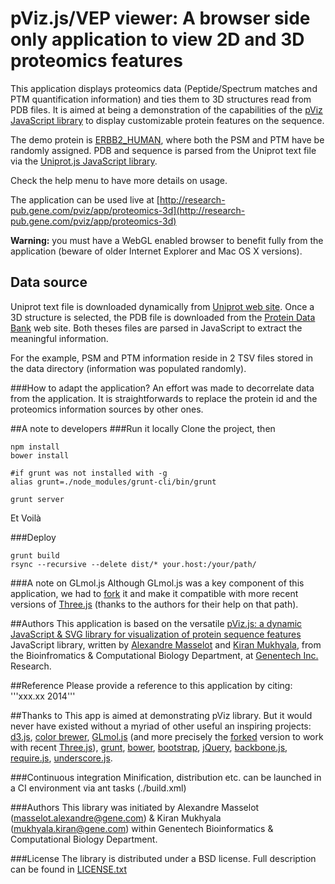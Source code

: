 # pViz.js/VEP viewer: A browser side only application to view 2D and 3D proteomics features

This application displays proteomics data (Peptide/Spectrum matches and PTM quantification information) and ties them to 3D structures read from PDB files. It is aimed at being a demonstration of the capabilities of the <a href="http://github.com/genentech/pviz/">pViz JavaScript library</a> to display customizable protein features on the sequence.

The demo protein is [ERBB2_HUMAN](http://www.uniprot.org/uniprot/P04626), where both the PSM and PTM have be randomly assigned.  PDB and sequence is parsed from the Uniprot text file via the [Uniprot.js JavaScript library](http://github.com/genentech/uniprot-js).

Check the help menu to have more details on usage.

The application can be used live at [http://research-pub.gene.com/pviz/app/proteomics-3d](http://research-pub.gene.com/pviz/app/proteomics-3d)

**Warning:** you must have a WebGL enabled browser to benefit fully from the application (beware of older Internet Explorer and Mac OS X versions).

## Data source
Uniprot text file is downloaded dynamically from [Uniprot web site](http://www.uniprot.org/uniprot/).
Once a 3D structure is selected, the PDB file is downloaded from the [Protein Data Bank](http://www.rcsb.org) web site.
Both theses files are parsed in JavaScript to extract the meaningful information.

For the example, PSM and PTM information reside in 2 TSV files stored in the data directory (information was populated randomly).

###How to adapt the application?
An effort was made to decorrelate data from the application.
It is straightforwards to replace the protein id and the proteomics information sources by other ones.

##A note to developers
###Run it locally
Clone the project, then

    npm install
    bower install

    #if grunt was not installed with -g
    alias grunt=./node_modules/grunt-cli/bin/grunt

    grunt server

Et Voilà

###Deploy

    grunt build
    rsync --recursive --delete dist/* your.host:/your/path/

###A note on GLmol.js
Although GLmol.js was a key component of this application, we had to [fork](https://github.com/alexmasselot/glmol") it and make it compatible with more recent versions of [Three.js](http://threejs.org/) (thanks to the authors for their help on that path).

##Authors
This application is based on the versatile [pViz.js: a dynamic JavaScript & SVG library for visualization of protein sequence features](http://github.com/genentech/pviz) JavaScript library, written by <a href="mailto://masselot.alexandre@gene.com">Alexandre Masselot</a> and <a href="mailto://mukhyala.kiran@gene.com">Kiran Mukhyala</a>, from the Bioinfromatics & Computational Biology Department, at [Genentech Inc.](http://www.gene.com) Research.

##Reference
Please provide a reference to this application by citing:
'''xxx.xx 2014'''

##Thanks to
This app is aimed at demonstrating pViz library.
But it would never have existed without a myriad of other useful an inspiring projects:
[d3.js](http://d3js.org), [color brewer](http://colorbrewer2.org/),
[GLmol.js](http://webglmol.sourceforge.jp/index-en.html) (and more precisely the [forked](https://github.com/alexmasselot/glmol) version to work with recent [Three.js](http://threejs.org/)),
[grunt](http://gruntjs.com/),
[bower](https://npmjs.org/package/bower),
[bootstrap](http://getbootstrap.com/css),
[jQuery](http://jquery.com), [backbone.js](http://backbonejs.org),
[require.js](http://requirejs.org), [underscore.js](http://underscorejs.org).


###Continuous integration
Minification, distribution etc. can be launched in a CI environment via ant tasks (./build.xml)

###Authors
This library was initiated by
Alexandre Masselot (masselot.alexandre@gene.com) & Kiran Mukhyala (mukhyala.kiran@gene.com) within Genentech Bioinformatics & Computational Biology Department.

###License
The library is distributed under a BSD license. Full description can be found in [LICENSE.txt](LICENSE.txt)
